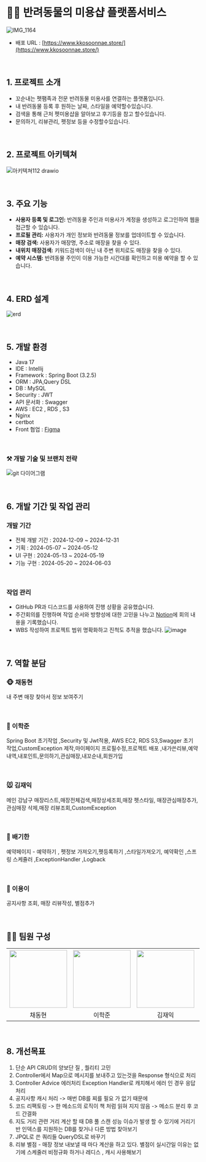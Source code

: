 # 🐶🐱 반려동물의 미용샵 플랫폼서비스 
![IMG_1164](https://github.com/super-coding-3/KkoSoonNae-BE/assets/162071460/0fb32551-01d4-48e8-ad9b-ed48dc8de8dc)
- 배포 URL : [https://www.kkosoonnae.store/](https://www.kkosoonnae.store/)

<br>

## 1. 프로젝트 소개
- 꼬순내는 펫팸족과 전문 반려동물 미용사를 연결하는 플랫폼입니다. 
- 내 반려동물 등록 후 원하는 날짜, 스타일을 예약할수있습니다.
- 검색을 통해 근처 펫미용샵을 알아보고 후기등을 참고 할수있습니다.
- 문의하기, 리뷰관리, 펫정보 등을 수정할수있습니다.

<br>
  
## 2. 프로젝트 아키텍쳐
  ![아키텍쳐112 drawio](https://github.com/super-coding-3/KkoSoonNae-BE/assets/162071460/8594b0d6-08dc-4460-94a7-31109aae1272)

<br>
  
## 3. 주요 기능
+ **사용자 등록 및 로그인:** 반려동물 주인과 미용사가 계정을 생성하고 로그인하여 웹을 접근할 수 있습니다.
+ **프로필 관리:** 사용자가 개인 정보와 반려동물 정보를 업데이트할 수 있습니다.
+ **매장 검색:** 사용자가 매장명, 주소로 매장을 찾을 수 있다.
+ **내위치 매장검색:** 키워드검색이 아닌 내 주변 위치로도 매장을 찾을 수 있다. 
+ **예약 시스템:** 반려동물 주인이 이용 가능한 시간대를 확인하고 미용 예약을 할 수 있습니다.

<br>
  
## 4. ERD 설계
![erd](https://github.com/super-coding-3/KkoSoonNae-BE/assets/105399835/4b233eb1-53f5-4964-984c-7df831b99686)

<br>

## 5. 개발 환경
+ Java 17
+ IDE : Intellij
+ Framework : Spring Boot (3.2.5)
+ ORM : JPA,Query DSL
+ DB : MySQL
+ Security : JWT
+ API 문서화 : Swagger
+ AWS : EC2 , RDS , S3
+ Nginx
+ certbot
+ Front 협업 : [Figma](https://www.figma.com/design/blBt17GB6m2L5OEHCmAMtP/%EA%BC%AC%EC%88%9C%EB%82%B4-UI?node-id=41-357&t=f6FakeOd9r1YTGTv-1)
<br>

### ⚒️ 개발 기술 및 브랜치 전략

![git  다이어그램](https://github.com/super-coding-3/KkoSoonNae-BE/assets/162071460/22d42a48-c6a8-48fc-ba63-f326cdb04da3)

<br>

## 6. 개발 기간 및 작업 관리

### 개발 기간

- 전체 개발 기간 : 2024-12-09 ~ 2024-12-31
- 기획 : 2024-05-07 ~ 2024-05-12
- UI 구현 : 2024-05-13 ~ 2024-05-19
- 기능 구현 : 2024-05-20 ~ 2024-06-03

<br>

### 작업 관리

- GitHub PR과 디스코드를 사용하여 진행 상황을 공유했습니다.
- 주간회의를 진행하며 작업 순서와 방향성에 대한 고민을 나누고 [Notion](https://www.notion.so/511920be91a34f8485c6c91f82d8fd19?pvs=4)에 회의 내용을 기록했습니다.
- WBS 작성하여 프로젝트 범위 명확화하고 진척도 추적을 했습니다.
![image](https://github.com/super-coding-3/KkoSoonNae-BE/assets/105399835/9444b61f-41c1-4c16-a1e8-c8d473fabfd4)

<br>

## 7. 역할 분담

### 🐵 채동현

내 주변 매장 찾아서 정보 보여주기 

<br>

### 🐶 이학준
Spring Boot 초기작업 ,Security 및 Jwt적용, AWS EC2, RDS S3,Swagger 초기 작업,CustomException 제작,마이페이지 프로필수정,프로젝트 배포 ,내가쓴리뷰,예약내역,내포인트,문의하기,관심매장,내꼬순내,회원가입

<br>

 
### 🐭 김재익
메인 강남구 매장리스트,매장전체검색,매장상세조회,매장 펫스타일, 매장관심매장추가,관심매장 삭제,매장 리뷰조회,CustomException

<br>

### 🐺 배기한 
예약페이지 - 예약하기 , 펫정보 가져오기,펫등록하기 ,스타일가져오기, 예약확인 ,스프링 스케쥴러 ,ExceptionHandler ,Logback

<br>

### 🐼 이용이
공지사항 조회, 매장 리뷰작성, 별점추가
  
<br>
  
## 👨‍💻 팀원 구성
<table align="center">
    <tr>
      <th><img src="https://avatars.githubusercontent.com/u/102035495?v=4" width=150></th>
      <th><img src="https://avatars.githubusercontent.com/u/105399835?v=4" width=150></th>
      <th><img src="https://avatars.githubusercontent.com/u/162071460?v=4" width=150></th>
      <th><img src="https://avatars.githubusercontent.com/u/157384713?v=4" width=150></th>
      <th><img src="https://avatars.githubusercontent.com/u/156290150?v=4" width=150></th>
     </tr>
       <tr>
       <td align="center">채동현</td>
       <td align="center">이학준</td>
       <td align="center">김재익</td>
       <td align="center">배기한</td>
       <td align="center">이용이</td>
       </tr>
</table>
  
<br>

## 8. 개선목표
1. 단순 API CRUD의 양보단 질 , 퀄리티 고민
2. Controller에서 Map으로 메시지를 보내주고 있는것을 Response 형식으로 처리
3. Controller Advice 에러처리 Exception Handler로 캐치해서 에러 인 경우 응답 처리
4. 공지사항 캐시 처리 -> 매번 DB를 찌를 필요 가 없기 때문에
5. 코드 리팩토링 -> 한 메소드의 로직이 책 처럼 읽혀 지지 않음 -> 메소드 분리 후 코드 간결화
6. 지도 거리 관련 거리 계산 할 때 DB 풀 스캔 성능 이슈가 발생 할 수 있기에 거리기반 인덱스를 지원하는 DB를 찾거나 다른 방법 찾아보기
7. JPQL로 쓴 쿼리들 QueryDSL로 바꾸기
8. 리뷰 별점 - 매장 정보 내보낼 때 마다 계산을 하고 있다. 별점이 실시간일 이유는 없기에 스케줄러 비정규화 하거나 레디스 , 캐시 사용해보기
